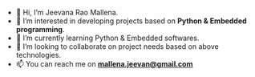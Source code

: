 - 👋 Hi, I’m Jeevana Rao Mallena.
- 👀 I’m interested in developing projects based on **Python & Embedded programming**.
- 🌱 I’m currently learning Python & Embedded softwares.
- 💞️ I’m looking to collaborate on project needs based on above technologies.
- 📫 You can reach me on **mallena.jeevan@gmail.com**


